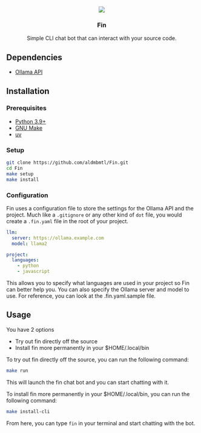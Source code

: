 <br />
<p align="center">
    <img src="https://avatars.githubusercontent.com/u/9037579?v=4"/>
    <h3 align="center">Fin</h3>
    <p align="center">
        Simple CLI chat bot that can interact with your source code.
    </p>
</p>

## Dependencies

- [Ollama API](https://github.com/ollama/ollama/tree/main)

## Installation

### Prerequisites

- [Python 3.9+](https://www.python.org/)
- [GNU Make](https://www.gnu.org/software/make/)
- [uv](https://github.com/astral-sh/uv)

### Setup

```bash
git clone https://github.com/aldmbmtl/Fin.git
cd Fin
make setup
make install
```

### Configuration

Fin uses a configuration file to store the settings for the Ollama API and the project. Much like a `.gitignore` or 
any other kind of `dot` file, you would create a `.fin.yaml` file in the root of your project.

```yaml
llm:
  server: https://ollama.example.com
  model: llama2

project:
  languages:
    - python
    - javascript
```

This allows you to specify what languages are used in your project so Fin can better help you. You can also specify the
Ollama server and model to use. For reference, you can look at the .fin.yaml.sample file.

## Usage

You have 2 options

* Try out fin directly off the source
* Install fin more permanently in your $HOME/.local/bin

To try out fin directly off the source, you can run the following command:
```bash
make run
```

This will launch the fin chat bot and you can start chatting with it.

To install fin more permanently in your $HOME/.local/bin, you can run the following command:
```bash
make install-cli
```

From here, you can type `fin` in your terminal and start chatting with the bot.
